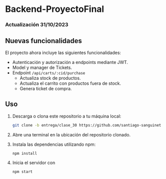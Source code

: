 # Backend-ProyectoFinal
### Actualización 31/10/2023
## Nuevas funcionalidades 

El proyecto ahora incluye las siguientes funcionalidades:

- Autenticación y autorización a endpoints mediante JWT.
- Model y manager de Tickets.
- Endpoint ```/api/carts/:cid/purchase```
  - Actualiza stock de productos.
  - Actualiza el carrito con productos fuera de stock.
  - Genera ticket de compra.

## Uso

1. Descarga o clona este repositorio a tu máquina local:
   ```bash
   git clone -b entrega/clase_30 https://github.com/santiago-sanguinetti/Backend-ProyectoFinal.git
   ```
2. Abre una terminal en la ubicación del repositorio clonado.
   
3. Instala las dependencias utilizando npm:
   ```bash
   npm install
   ```
4. Inicia el servidor con 
   ```bash
   npm start
   ```